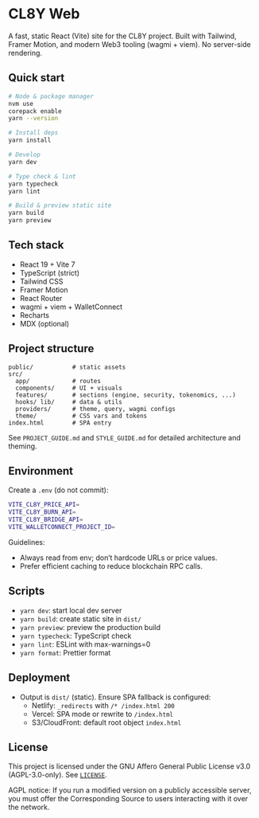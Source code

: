 # CL8Y Web

A fast, static React (Vite) site for the CL8Y project. Built with Tailwind, Framer Motion, and modern Web3 tooling (wagmi + viem). No server-side rendering.

## Quick start

```bash
# Node & package manager
nvm use
corepack enable
yarn --version

# Install deps
yarn install

# Develop
yarn dev

# Type check & lint
yarn typecheck
yarn lint

# Build & preview static site
yarn build
yarn preview
```

## Tech stack

- React 19 + Vite 7
- TypeScript (strict)
- Tailwind CSS
- Framer Motion
- React Router
- wagmi + viem + WalletConnect
- Recharts
- MDX (optional)

## Project structure

```
public/           # static assets
src/
  app/            # routes
  components/     # UI + visuals
  features/       # sections (engine, security, tokenomics, ...)
  hooks/ lib/     # data & utils
  providers/      # theme, query, wagmi configs
  theme/          # CSS vars and tokens
index.html        # SPA entry
```

See `PROJECT_GUIDE.md` and `STYLE_GUIDE.md` for detailed architecture and theming.

## Environment

Create a `.env` (do not commit):

```bash
VITE_CL8Y_PRICE_API=
VITE_CL8Y_BURN_API=
VITE_CL8Y_BRIDGE_API=
VITE_WALLETCONNECT_PROJECT_ID=
```

Guidelines:

- Always read from env; don’t hardcode URLs or price values.
- Prefer efficient caching to reduce blockchain RPC calls.

## Scripts

- `yarn dev`: start local dev server
- `yarn build`: create static site in `dist/`
- `yarn preview`: preview the production build
- `yarn typecheck`: TypeScript check
- `yarn lint`: ESLint with max-warnings=0
- `yarn format`: Prettier format

## Deployment

- Output is `dist/` (static). Ensure SPA fallback is configured:
  - Netlify: `_redirects` with `/* /index.html 200`
  - Vercel: SPA mode or rewrite to `/index.html`
  - S3/CloudFront: default root object `index.html`

## License

This project is licensed under the GNU Affero General Public License v3.0 (AGPL-3.0-only). See [`LICENSE`](LICENSE).

AGPL notice: If you run a modified version on a publicly accessible server, you must offer the Corresponding Source to users interacting with it over the network.
